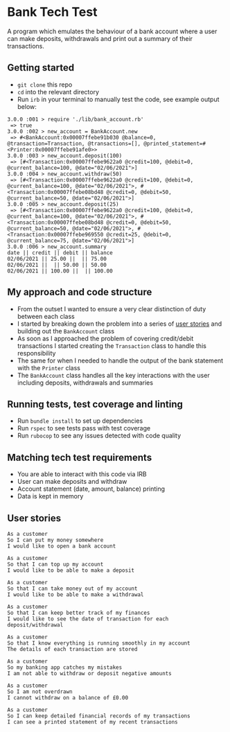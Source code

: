 # Bank Tech Test
A program which emulates the behaviour of a bank account where a user can make deposits, withdrawals and print out a summary of their transactions. 

## Getting started
- `git clone` this repo
- `cd` into the relevant directory 
- Run `irb` in your terminal to manually test the code, see example output below:

```
3.0.0 :001 > require './lib/bank_account.rb'
 => true 
3.0.0 :002 > new_account = BankAccount.new
 => #<BankAccount:0x00007ffebe91b030 @balance=0, @transaction=Transaction, @transactions=[], @printed_statement=#<Printer:0x00007ffebe91afe0>> 
3.0.0 :003 > new_account.deposit(100)
 => [#<Transaction:0x00007ffebe9622a0 @credit=100, @debit=0, @current_balance=100, @date="02/06/2021">] 
3.0.0 :004 > new_account.withdraw(50)
 => [#<Transaction:0x00007ffebe9622a0 @credit=100, @debit=0, @current_balance=100, @date="02/06/2021">, #<Transaction:0x00007ffebe08bd48 @credit=0, @debit=50, @current_balance=50, @date="02/06/2021">] 
3.0.0 :005 > new_account.deposit(25)
 => [#<Transaction:0x00007ffebe9622a0 @credit=100, @debit=0, @current_balance=100, @date="02/06/2021">, #<Transaction:0x00007ffebe08bd48 @credit=0, @debit=50, @current_balance=50, @date="02/06/2021">, #<Transaction:0x00007ffebe969550 @credit=25, @debit=0, @current_balance=75, @date="02/06/2021">] 
3.0.0 :006 > new_account.summary
date || credit || debit || balance
02/06/2021 || 25.00 ||  || 75.00
02/06/2021 ||  || 50.00 || 50.00
02/06/2021 || 100.00 ||  || 100.00
```

## My approach and code structure 
- From the outset I wanted to ensure a very clear distinction of duty between each class
- I started by breaking down the problem into a series of [user stories](#user-stories) and building out the `BankAccount` class
- As soon as I approached the problem of covering credit/debit transactions I started creating the `Transaction` class to handle this responsibility 
- The same for when I needed to handle the output of the bank statement with the `Printer` class
- The `BankAccount` class handles all the key interactions with the user including deposits, withdrawals and summaries

## Running tests, test coverage and linting
- Run `bundle install` to set up dependencies 
- Run `rspec` to see tests pass with test coverage 
- Run `rubocop` to see any issues detected with code quality

## Matching tech test requirements
- You are able to interact with this code via IRB 
- User can make deposits and withdraw
- Account statement (date, amount, balance) printing
- Data is kept in memory 

## User stories

```
As a customer
So I can put my money somewhere
I would like to open a bank account
```

```
As a customer
So that I can top up my account
I would like to be able to make a deposit
```

```
As a customer
So that I can take money out of my account
I would like to be able to make a withdrawal
```

```
As a customer 
So that I can keep better track of my finances
I would like to see the date of transaction for each deposit/withdrawal
```

``` 
As a customer
So that I know everything is running smoothly in my account
The details of each transaction are stored
```

```
As a customer
So my banking app catches my mistakes
I am not able to withdraw or deposit negative amounts
```

```
As a customer
So I am not overdrawn
I cannot withdraw on a balance of £0.00
```

``` 
As a customer 
So I can keep detailed financial records of my transactions
I can see a printed statement of my recent transactions
```
